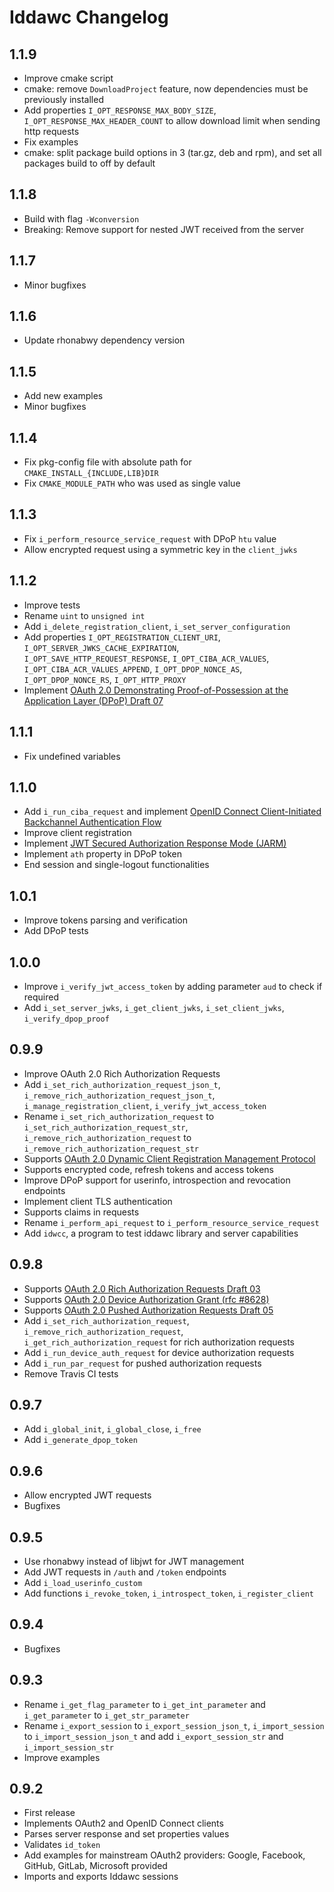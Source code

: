 # Iddawc Changelog

## 1.1.9

- Improve cmake script
- cmake: remove `DownloadProject` feature, now dependencies must be previously installed
- Add properties `I_OPT_RESPONSE_MAX_BODY_SIZE`, `I_OPT_RESPONSE_MAX_HEADER_COUNT` to allow download limit when sending http requests
- Fix examples
- cmake: split package build options in 3 (tar.gz, deb and rpm), and set all packages build to off by default

## 1.1.8

- Build with flag `-Wconversion`
- Breaking: Remove support for nested JWT received from the server

## 1.1.7

- Minor bugfixes

## 1.1.6

- Update rhonabwy dependency version

## 1.1.5

- Add new examples
- Minor bugfixes

## 1.1.4

- Fix pkg-config file with absolute path for `CMAKE_INSTALL_{INCLUDE,LIB}DIR`
- Fix `CMAKE_MODULE_PATH` who was used as single value

## 1.1.3

- Fix `i_perform_resource_service_request` with DPoP `htu` value
- Allow encrypted request using a symmetric key in the `client_jwks`

## 1.1.2

- Improve tests
- Rename `uint` to `unsigned int`
- Add `i_delete_registration_client`, `i_set_server_configuration`
- Add properties `I_OPT_REGISTRATION_CLIENT_URI`, `I_OPT_SERVER_JWKS_CACHE_EXPIRATION`, `I_OPT_SAVE_HTTP_REQUEST_RESPONSE`, `I_OPT_CIBA_ACR_VALUES`, `I_OPT_CIBA_ACR_VALUES_APPEND`, `I_OPT_DPOP_NONCE_AS`, `I_OPT_DPOP_NONCE_RS`, `I_OPT_HTTP_PROXY`
- Implement [OAuth 2.0 Demonstrating Proof-of-Possession at the Application Layer (DPoP) Draft 07](https://datatracker.ietf.org/doc/html/draft-ietf-oauth-dpop-07)

## 1.1.1

- Fix undefined variables

## 1.1.0

- Add `i_run_ciba_request` and implement [OpenID Connect Client-Initiated Backchannel Authentication Flow](https://openid.net/specs/openid-client-initiated-backchannel-authentication-core-1_0.html)
- Improve client registration
- Implement [JWT Secured Authorization Response Mode (JARM)](https://openid.net/specs/openid-financial-api-jarm.html)
- Implement `ath` property in DPoP token
- End session and single-logout functionalities

## 1.0.1

- Improve tokens parsing and verification
- Add DPoP tests

## 1.0.0

- Improve `i_verify_jwt_access_token` by adding parameter `aud` to check if required
- Add `i_set_server_jwks`, `i_get_client_jwks`, `i_set_client_jwks`, `i_verify_dpop_proof`

## 0.9.9

- Improve OAuth 2.0 Rich Authorization Requests
- Add `i_set_rich_authorization_request_json_t`, `i_remove_rich_authorization_request_json_t`, `i_manage_registration_client`, `i_verify_jwt_access_token`
- Rename `i_set_rich_authorization_request` to `i_set_rich_authorization_request_str`, `i_remove_rich_authorization_request` to `i_remove_rich_authorization_request_str`
- Supports [OAuth 2.0 Dynamic Client Registration Management Protocol](https://tools.ietf.org/html/rfc7592)
- Supports encrypted code, refresh tokens and access tokens
- Improve DPoP support for userinfo, introspection and revocation endpoints
- Implement client TLS authentication
- Supports claims in requests
- Rename `i_perform_api_request` to `i_perform_resource_service_request`
- Add `idwcc`, a program to test iddawc library and server capabilities

## 0.9.8

- Supports [OAuth 2.0 Rich Authorization Requests Draft 03](https://www.ietf.org/archive/id/draft-ietf-oauth-rar-03.html)
- Supports [OAuth 2.0 Device Authorization Grant (rfc #8628)](https://tools.ietf.org/html/rfc8628)
- Supports [OAuth 2.0 Pushed Authorization Requests Draft 05](https://tools.ietf.org/html/draft-ietf-oauth-par-05)
- Add `i_set_rich_authorization_request`, `i_remove_rich_authorization_request`, `i_get_rich_authorization_request` for rich authorization requests
- Add `i_run_device_auth_request` for device authorization requests
- Add `i_run_par_request` for pushed authorization requests
- Remove Travis CI tests

## 0.9.7

- Add `i_global_init`, `i_global_close`, `i_free`
- Add `i_generate_dpop_token`

## 0.9.6

- Allow encrypted JWT requests
- Bugfixes

## 0.9.5

- Use rhonabwy instead of libjwt for JWT management
- Add JWT requests in `/auth` and `/token` endpoints
- Add `i_load_userinfo_custom`
- Add functions `i_revoke_token`, `i_introspect_token`, `i_register_client`

## 0.9.4

- Bugfixes

## 0.9.3

- Rename `i_get_flag_parameter` to `i_get_int_parameter` and `i_get_parameter` to `i_get_str_parameter`
- Rename `i_export_session` to `i_export_session_json_t`, `i_import_session` to `i_import_session_json_t` and add `i_export_session_str` and `i_import_session_str`
- Improve examples

## 0.9.2

- First release
- Implements OAuth2 and OpenID Connect clients
- Parses server response and set properties values
- Validates `id_token`
- Add examples for mainstream OAuth2 providers: Google, Facebook, GitHub, GitLab, Microsoft provided
- Imports and exports Iddawc sessions
